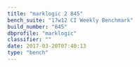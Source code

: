 ```yaml
---
title: "marklogic 2 845"
bench_suite: "17w12 CI Weekly Benchmark"
build_number: "845"
dbprofile: "marklogic"
classifier: ""
date: 2017-03-20T07:40:13
type: "bench"
---
```

